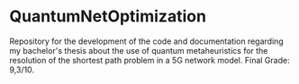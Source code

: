 # QuantumNetOptimization
Repository for the development of the code and documentation regarding my bachelor's thesis about the use of quantum metaheuristics for the resolution of the shortest path problem in a 5G network model. Final Grade: 9,3/10.
